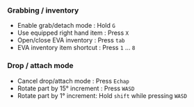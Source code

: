 ### Grabbing / inventory

- Enable grab/detach mode : Hold `G`
- Use equipped right hand item : Press `X`  
- Open/close EVA inventory : Press `tab`
- EVA inventory item shortcut : Press `1` ... `8`

### Drop / attach mode

- Cancel drop/attach mode : Press `Echap`
- Rotate part by 15° increment : Press `WASD`
- Rotate part by 1° increment: Hold `shift` while pressing `WASD`